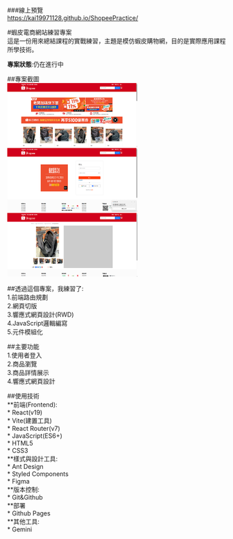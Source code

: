 ###線上預覽  
https://kai19971128.github.io/ShopeePractice/  
  
#蝦皮電商網站練習專案  
這是一份用來總結課程的實戰練習，主題是模仿蝦皮購物網，目的是實際應用課程所學技術。  

**專案狀態**:仍在進行中  

  
##專案截圖  
<img src="READMEImg/HomePageScreenShots.png" alt="首頁截圖" width="300"/>  
<img src="READMEImg/LoginScreenShots.png" alt="登入頁截圖" width="300"/>  
<img src="READMEImg/ProductScreenShots.png" alt="產品頁截圖" width="300"/>  
  
  
##透過這個專案，我練習了:  
    1.前端路由規劃  
    2.網頁切版  
    3.響應式網頁設計(RWD)  
    4.JavaScript邏輯編寫  
    5.元件模組化  
  
##主要功能  
    1.使用者登入  
    2.商品瀏覽  
    3.商品詳情展示  
    4.響應式網頁設計  
  
##使用技術  
**前端(Frontend):  
    * React(v19)  
    * Vite(建置工具)  
    * React Router(v7)  
    * JavaScript(ES6+)  
    * HTML5  
    * CSS3  
**樣式與設計工具:  
    * Ant Design  
    * Styled Components  
    * Figma  
**版本控制:  
    * Git&Github  
**部署  
    * Github Pages  
**其他工具:  
    * Gemini  
